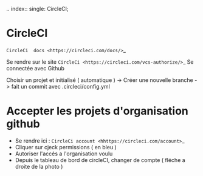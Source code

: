 .. index::
   single: CircleCI;

CircleCI
===================
`CircleCi  docs <https://circleci.com/docs/>`_

Se rendre sur le site `CircleCi <https://circleci.com/vcs-authorize/>`_
Se connectée avec Github

Choisir un projet et initialisé ( automatique )
    -> Créer une nouvelle branche
    -> fait un commit avec .circleci/config.yml



Accepter les projets d'organisation github
===================



- Se rendre ici : `CircleCi account <hhttps://circleci.com/account>`_
- Cliquer sur cjeck permissions ( en bleu )
- Autoriser l'accés a l'organisation voulu
- Depuis le tableau de bord de circleCI, changer de compte ( fléche a droite de la photo )
